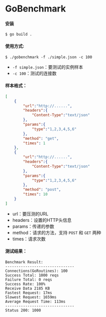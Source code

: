 # GoBenchmark

#### 安装

```shell
$ go build .
```

#### 使用方式:

```shell
$ ./gobenchmark -f ./simple.json -c 100
```

*   `-f simple.json`：要测试的实例样本
*   `-c 100`：测试的连接数

#### 样本格式：

```json
[
    {
        "url":"http://......",
        "headers":{
            "Content-Type":"text/json"
        },
        "params":{
            "type":"1,2,3,4,5,6"
        },
        "method": "get",
        "times": 1
    },
    {
        "url":"http://......",
        "headers":{
            "Content-Type":"text/json"
        },
        "params":{
            "type":"1,2,3,4,5,6"
        },
        "method": "post",
        "times": 10
    }
]
```

*   url：要压测的URL
*   headers：设置的HTTP头信息
*   params：传递的参数
*   method：请求的方法，支持 `POST` 和 `GET` 两种
*   times：请求次数

#### 测试结果：

```shell
Benchmark Result:
-------------------------------
Connections(GoRoutines): 100
Success Total: 1000 reqs
Failure Total: 0 reqs
Success Rate: 100%
Receive Data 2185 KB
Fastest Request: 17ms
Slowest Request: 1659ms
Average Request Time: 113ms
-------------------------------
Status 200: 1000                                
```

